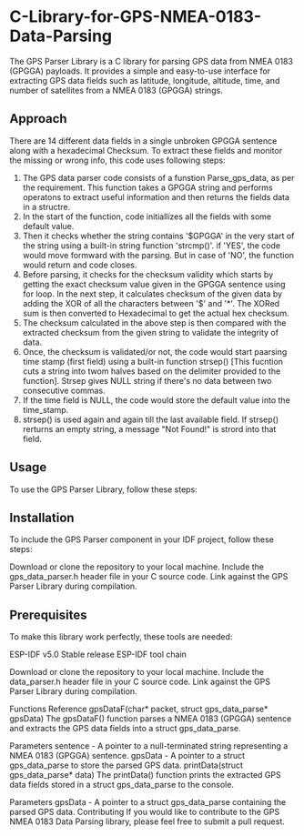 # C-Library-for-GPS-NMEA-0183-Data-Parsing

The GPS Parser Library is a C library for parsing GPS data from NMEA 0183 (GPGGA) payloads. It provides a simple and easy-to-use interface for extracting GPS data fields such as latitude, longitude, altitude, time, and number of satellites from a NMEA 0183 (GPGGA) strings.

## Approach
There are 14 different data fields in a single unbroken GPGGA sentence along with a hexadecimal Checksum. To extract these fields and monitor the missing or wrong info, this code uses following steps: 
1. The GPS data parser code consists of a funstion Parse_gps_data, as per the requirement. This function takes a GPGGA string and performs operatons to extract useful information and then returns the fields data in a structre.
2. In the start of the function, code initiallizes all the fields with some default value. 
3. Then it checks whether the string contains '$GPGGA' in the very start of the string  using a built-in string function 'strcmp()'. if 'YES', the code would move formward with the parsing. But in case of 'NO', the function would return and code closes. 
4. Before parsing, it checks for the checksum validity which starts by getting the exact checksum value given in the GPGGA sentence using for loop. In the next step, it calculates checksum of the given data by adding the XOR of all the characters between '$' and '*'. The XORed sum is then converted to Hexadecimal to get the actual hex checksum. 
5. The checksum calculated in the above step is then compared with the extracted checksum from the given string to validate the integrity of data. 
6. Once, the checksum is validated/or not, the code would start paarsing time stamp (first field) using a built-in function strsep() [This fucntion cuts a string into twom halves based on the delimiter provided to the function]. Strsep gives NULL string if there's no data between two consecutive commas. 
7. If the time field is NULL, the code would store the default value into the  time_stamp. 
8. strsep() is used again and again till the last available field. If strsep() rerturns an empty string, a message "Not Found!" is strord into that field.

## Usage
To use the GPS Parser Library, follow these steps:

## Installation
To include the GPS Parser component in your IDF project, follow these steps:

Download or clone the repository to your local machine.
Include the gps_data_parser.h header file in your C source code.
Link against the GPS Parser Library during compilation.
## Prerequisites
To make this library work perfectly, these tools are needed:

ESP-IDF v5.0 Stable release
ESP-IDF tool chain

Download or clone the repository to your local machine.
Include the data_parser.h header file in your C source code.
Link against the GPS Parser Library during compilation.

Functions Reference
gpsDataF(char* packet, struct gps_data_parse* gpsData)
The gpsDataF() function parses a NMEA 0183 (GPGGA) sentence and extracts the GPS data fields into a struct gps_data_parse.

Parameters
sentence - A pointer to a null-terminated string representing a NMEA 0183 (GPGGA) sentence.
gpsData - A pointer to a struct gps_data_parse to store the parsed GPS data.
printData(struct gps_data_parse* data)
The printData() function prints the extracted GPS data fields stored in a struct gps_data_parse to the console.

Parameters
gpsData - A pointer to a struct gps_data_parse containing the parsed GPS data.
Contributing
If you would like to contribute to the GPS NMEA 0183 Data Parsing library, please feel free to submit a pull request.

